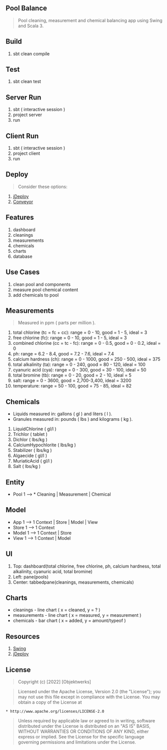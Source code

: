 Pool Balance
------------
>Pool cleaning, measurement and chemical balancing app using Swing and Scala 3.

Build
-----
1. sbt clean compile

Test
----
1. sbt clean test

Server Run
----------
1. sbt ( interactive session )
2. project server
3. run

Client Run
----------
1. sbt ( interactive session )
2. project client
3. run

Deploy
------
>Consider these options:
1. [jDeploy](https://www.npmjs.com/package/jdeploy)
2. [Conveyor](https://hydraulic.software/index.html)

Features
--------
1. dashboard
2. cleanings
3. measurements
4. chemicals
5. charts
6. database

Use Cases
---------
1. clean pool and components
2. measure pool chemical content
3. add chemicals to pool

Measurements
------------
>Measured in ppm ( parts per million ).
1. total chlorine (tc = fc + cc): range = 0 - 10, good = 1 - 5, ideal = 3
2. free chlorine (fc): range = 0 - 10, good = 1 - 5, ideal = 3
3. combined chlorine (cc = tc - fc): range = 0 - 0.5, good = 0 - 0.2, ideal = 0
4. ph: range = 6.2 - 8.4, good = 7.2 - 7.6, ideal = 7.4
5. calcium hardness (ch): range = 0 - 1000, good = 250 - 500, ideal = 375
6. total alkalinity (ta): range = 0 - 240, good = 80 - 120, ideal = 100
7. cyanuric acid (cya): range = 0 - 300, good = 30 - 100, ideal = 50
8. total bromine (tb): range = 0 - 20, good = 2 - 10, ideal = 5
9. salt: range = 0 - 3600, good = 2,700-3,400, ideal = 3200
10. temperature: range = 50 - 100, good = 75 - 85, ideal = 82

Chemicals
---------
* Liquids measured in: gallons ( gl ) and liters ( l ).
* Granules measured in: pounds ( lbs ) and kilograms ( kg ).
1. LiquidChlorine ( gl/l )
2. Trichlor ( tablet )
3. Dichlor ( lbs/kg )
4. CalciumHypochlorite ( lbs/kg )
5. Stabilizer ( lbs/kg )
6. Algaecide ( gl/l )
7. MuriaticAcid ( gl/l )
8. Salt ( lbs/kg )

Entity
------
* Pool 1 --> * Cleaning | Measurement | Chemical

Model
-----
* App 1 --> 1 Context | Store | Model | View
* Store 1 --> 1 Context
* Model 1 --> 1 Context | Store
* View 1 --> 1 Context | Model

UI
--
1. Top: dashboard(total chlorine, free chlorine, ph, calcium hardness, total alkalinity, cyanuric acid, total bromine)
2. Left: pane(pools)
3. Center: tabbedpane(cleanings, measurements, chemicals)

Charts
------
* cleanings - line chart ( x = cleaned, y = ? )
* measurements - line chart ( x = measured, y = measurement )
* chemicals - bar chart ( x = added, y = amount/typeof )

Resources
---------
1. [Swing](http://www.java2s.com/Tutorials/Java/Java_Swing/index.htm)
4. [jDeploy](https://www.jdeploy.com/)

License
-------
> Copyright (c) [2022] [Objektwerks]

>Licensed under the Apache License, Version 2.0 (the "License");
you may not use this file except in compliance with the License.
You may obtain a copy of the License at

    * http://www.apache.org/licenses/LICENSE-2.0

>Unless required by applicable law or agreed to in writing, software
distributed under the License is distributed on an "AS IS" BASIS,
WITHOUT WARRANTIES OR CONDITIONS OF ANY KIND, either express or implied.
See the License for the specific language governing permissions and
limitations under the License.